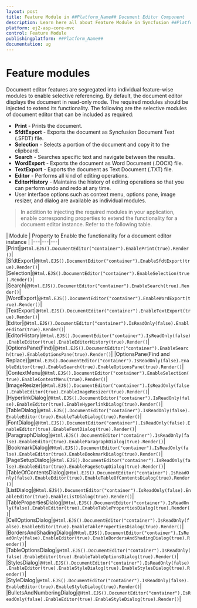 ```yaml
---
layout: post
title: Feature Module in ##Platform_Name## Document Editor Component
description: Learn here all about Feature Module in Syncfusion ##Platform_Name## Document Editor component and more.
platform: ej2-asp-core-mvc
control: Feature Module
publishingplatform: ##Platform_Name##
documentation: ug
---
```



# Feature modules

Document editor features are segregated into individual feature-wise modules to enable selective referencing. By default, the document editor displays the document in read-only mode. The required modules should be injected to extend its functionality. The following are the selective modules of document editor that can be included as required:
* **Print** - Prints the document.
* **SfdtExport** - Exports the document as Syncfusion Document Text (.SFDT) file.
* **Selection** - Selects a portion of the document and copy it to the clipboard.
* **Search** - Searches specific text and navigate between the results.
* **WordExport** - Exports the document as Word Document (.DOCX) file.
* **TextExport** - Exports the document as Text Document (.TXT) file.
* **Editor** - Performs all kind of editing operations.
* **EditorHistory** - Maintains the history of editing operations so that you can perform undo and redo at any time.
* User interface options such as context menu, options pane, image resizer, and dialog are available as individual modules.

>In addition to injecting the required modules in your application, enable corresponding properties to extend the functionality for a document editor instance.
Refer to the following table.

| Module |  Property to Enable the functionality for a document editor instance |
|---|---|---|
|Print|`@Html.EJS().DocumentEditor("container").EnablePrint(true).Render()`|
|SfdtExport|`@Html.EJS().DocumentEditor("container").EnableSfdtExport(true).Render()`|
|Selection|`@Html.EJS().DocumentEditor("container").EnableSelection(true).Render()`|
|Search|`@Html.EJS().DocumentEditor("container").EnableSearch(true).Render()`|
|WordExport|`@Html.EJS().DocumentEditor("container").EnableWordExport(true).Render()`|
|TextExport|`@Html.EJS().DocumentEditor("container").EnableTextExport(true).Render()`|
|Editor|`@Html.EJS().DocumentEditor("container").IsReadOnly(false).EnableEditor(true).Render()`|
|EditorHistory|`@Html.EJS().DocumentEditor("container").IsReadOnly(false).EnableEditor(true).EnableEditorHistory(true).Render()`|
|OptionsPane(Find)|`@Html.EJS().DocumentEditor("container").EnableSearch(true).EnableOptionsPane(true).Render()`|
|OptionsPane(Find and Replace)|`@Html.EJS().DocumentEditor("container").IsReadOnly(false).EnableEditor(true).EnableSearch(true).EnableOptionsPane(true).Render()`|
|ContextMenu|`@Html.EJS().DocumentEditor("container").EnableSelection(true).EnableContextMenu(true).Render()`|
|ImageResizer|`@Html.EJS().DocumentEditor("container").IsReadOnly(false).EnableEditor(true).EnableImageResizer(true).Render()`|
|HyperlinkDialog|`@Html.EJS().DocumentEditor("container").IsReadOnly(false).EnableEditor(true).EnableHyperlinkDialog(true).Render()`|
|TableDialog|`@Html.EJS().DocumentEditor("container").IsReadOnly(false).EnableEditor(true).EnableTableDialog(true).Render()`|
|FontDialog|`@Html.EJS().DocumentEditor("container").IsReadOnly(false).EnableEditor(true).EnableFontDialog(true).Render()`|
|ParagraphDialog|`@Html.EJS().DocumentEditor("container").IsReadOnly(false).EnableEditor(true).EnableParagraphDialog(true).Render()`|
|BookmarkDialog|`@Html.EJS().DocumentEditor("container").IsReadOnly(false).EnableEditor(true).EnableBookmarkDialog(true).Render()`|
|PageSetupDialog|`@Html.EJS().DocumentEditor("container").IsReadOnly(false).EnableEditor(true).EnablePageSetupDialog(true).Render()`|
|TableOfContentsDialog|`@Html.EJS().DocumentEditor("container").IsReadOnly(false).EnableEditor(true).EnableTableOfContentsDialog(true).Render()`|
|ListDialog|`@Html.EJS().DocumentEditor("container").IsReadOnly(false).EnableEditor(true).EnableListDialog(true).Render()`|
|TablePropertiesDialog|`@Html.EJS().DocumentEditor("container").IsReadOnly(false).EnableEditor(true).EnableTablePropertiesDialog(true).Render()`|
|CellOptionsDialog|`@Html.EJS().DocumentEditor("container").IsReadOnly(false).EnableEditor(true).EnableTablePropertiesDialog(true).Render()`|
|BordersAndShadingDialog|`@Html.EJS().DocumentEditor("container").IsReadOnly(false).EnableEditor(true).EnableBordersAndShadingDialog(true).Render()`|
|TableOptionsDialog|`@Html.EJS().DocumentEditor("container").IsReadOnly(false).EnableEditor(true).EnableTableOptionsDialog(true).Render()`|
|StylesDialog|`@Html.EJS().DocumentEditor("container").IsReadOnly(false).EnableEditor(true).EnableStyleDialog(true).EnableStylesDialog(true).Render()`|
|StyleDialog|`@Html.EJS().DocumentEditor("container").IsReadOnly(false).EnableEditor(true).EnableStyleDialog(true).Render()`|
|BulletsAndNumberingDialog|`@Html.EJS().DocumentEditor("container").IsReadOnly(false).EnableEditor(true).EnableStyleDialog(true).Render()`|